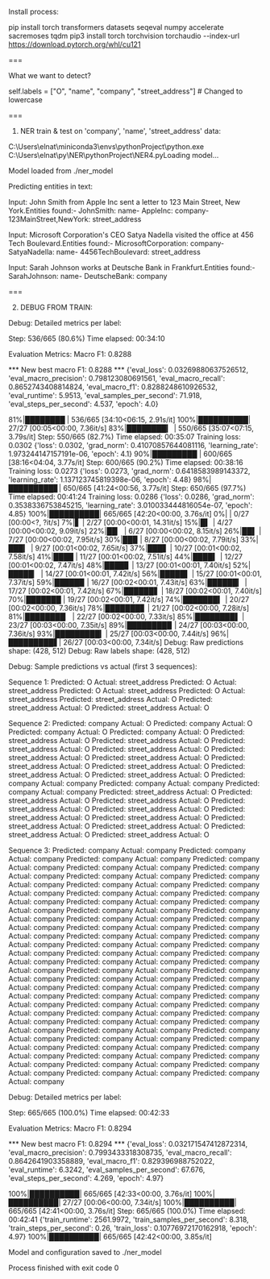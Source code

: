 Install process:

pip install torch transformers datasets seqeval numpy accelerate sacremoses tqdm
pip3 install torch torchvision torchaudio --index-url https://download.pytorch.org/whl/cu121

===

What we want to detect?

self.labels = ["O", "name", "company", "street_address"]  # Changed to lowercase

===

1. NER train & test on 'company', 'name', 'street_address' data:

C:\Users\elnat\miniconda3\envs\pythonProject\python.exe C:\Users\elnat\py\NER\pythonProject\NER4.pyLoading model...

Model loaded from ./ner_model

Predicting entities in text:

Input: John Smith from Apple Inc sent a letter to 123 Main Street, New York.Entities found:- JohnSmith: name- AppleInc: company- 123MainStreet,NewYork: street_address

Input: Microsoft Corporation's CEO Satya Nadella visited the office at 456 Tech Boulevard.Entities found:- MicrosoftCorporation: company- SatyaNadella: name- 4456TechBoulevard: street_address

Input: Sarah Johnson works at Deutsche Bank in Frankfurt.Entities found:- SarahJohnson: name- DeutscheBank: company

===

2. DEBUG FROM TRAIN:

Debug: Detailed metrics per label:

Step: 536/665 (80.6%)
Time elapsed: 00:34:10

Evaluation Metrics:
Macro F1: 0.8288

*** New best macro F1: 0.8288 ***
{'eval_loss': 0.03269880637526512, 'eval_macro_precision': 0.798123080691561, 'eval_macro_recall': 0.8652743408814824, 'eval_macro_f1': 0.8288248610926532, 'eval_runtime': 5.9513, 'eval_samples_per_second': 71.918, 'eval_steps_per_second': 4.537, 'epoch': 4.0}
                                                 
 81%|████████  | 536/665 [34:10<06:15,  2.91s/it]
100%|██████████| 27/27 [00:05<00:00,  7.36it/s]
 83%|████████▎ | 550/665 [35:07<07:15,  3.79s/it]
Step: 550/665 (82.7%)
Time elapsed: 00:35:07
Training loss: 0.0302
{'loss': 0.0302, 'grad_norm': 0.41070857644081116, 'learning_rate': 1.973244147157191e-06, 'epoch': 4.1}
 90%|█████████ | 600/665 [38:16<04:04,  3.77s/it]
Step: 600/665 (90.2%)
Time elapsed: 00:38:16
Training loss: 0.0273
{'loss': 0.0273, 'grad_norm': 0.6418583989143372, 'learning_rate': 1.137123745819398e-06, 'epoch': 4.48}
 98%|█████████▊| 650/665 [41:24<00:56,  3.77s/it]
Step: 650/665 (97.7%)
Time elapsed: 00:41:24
Training loss: 0.0286
{'loss': 0.0286, 'grad_norm': 0.3538336753845215, 'learning_rate': 3.010033444816054e-07, 'epoch': 4.85}
100%|██████████| 665/665 [42:20<00:00,  3.76s/it]
  0%|          | 0/27 [00:00<?, ?it/s]
  7%|▋         | 2/27 [00:00<00:01, 14.31it/s]
 15%|█▍        | 4/27 [00:00<00:02,  9.09it/s]
 22%|██▏       | 6/27 [00:00<00:02,  8.15it/s]
 26%|██▌       | 7/27 [00:00<00:02,  7.95it/s]
 30%|██▉       | 8/27 [00:00<00:02,  7.79it/s]
 33%|███▎      | 9/27 [00:01<00:02,  7.65it/s]
 37%|███▋      | 10/27 [00:01<00:02,  7.58it/s]
 41%|████      | 11/27 [00:01<00:02,  7.51it/s]
 44%|████▍     | 12/27 [00:01<00:02,  7.47it/s]
 48%|████▊     | 13/27 [00:01<00:01,  7.40it/s]
 52%|█████▏    | 14/27 [00:01<00:01,  7.42it/s]
 56%|█████▌    | 15/27 [00:01<00:01,  7.37it/s]
 59%|█████▉    | 16/27 [00:02<00:01,  7.43it/s]
 63%|██████▎   | 17/27 [00:02<00:01,  7.42it/s]
 67%|██████▋   | 18/27 [00:02<00:01,  7.40it/s]
 70%|███████   | 19/27 [00:02<00:01,  7.42it/s]
 74%|███████▍  | 20/27 [00:02<00:00,  7.36it/s]
 78%|███████▊  | 21/27 [00:02<00:00,  7.28it/s]
 81%|████████▏ | 22/27 [00:02<00:00,  7.33it/s]
 85%|████████▌ | 23/27 [00:03<00:00,  7.35it/s]
 89%|████████▉ | 24/27 [00:03<00:00,  7.36it/s]
 93%|█████████▎| 25/27 [00:03<00:00,  7.44it/s]
 96%|█████████▋| 26/27 [00:03<00:00,  7.34it/s]
Debug: Raw predictions shape: (428, 512)
Debug: Raw labels shape: (428, 512)

Debug: Sample predictions vs actual (first 3 sequences):

Sequence 1:
Predicted: O               Actual: street_address
Predicted: O               Actual: street_address
Predicted: O               Actual: street_address
Predicted: O               Actual: street_address
Predicted: street_address  Actual: O
Predicted: street_address  Actual: O
Predicted: street_address  Actual: O

Sequence 2:
Predicted: company         Actual: O
Predicted: company         Actual: O
Predicted: company         Actual: O
Predicted: company         Actual: O
Predicted: street_address  Actual: O
Predicted: street_address  Actual: O
Predicted: street_address  Actual: O
Predicted: street_address  Actual: O
Predicted: street_address  Actual: O
Predicted: street_address  Actual: O
Predicted: street_address  Actual: O
Predicted: street_address  Actual: O
Predicted: street_address  Actual: O
Predicted: street_address  Actual: O
Predicted: company         Actual: company
Predicted: company         Actual: company
Predicted: company         Actual: company
Predicted: street_address  Actual: O
Predicted: street_address  Actual: O
Predicted: street_address  Actual: O
Predicted: street_address  Actual: O
Predicted: street_address  Actual: O
Predicted: street_address  Actual: O
Predicted: street_address  Actual: O
Predicted: street_address  Actual: O
Predicted: street_address  Actual: O
Predicted: street_address  Actual: O
Predicted: street_address  Actual: O

Sequence 3:
Predicted: company         Actual: company
Predicted: company         Actual: company
Predicted: company         Actual: company
Predicted: company         Actual: company
Predicted: company         Actual: company
Predicted: company         Actual: company
Predicted: company         Actual: company
Predicted: company         Actual: company
Predicted: company         Actual: company
Predicted: company         Actual: company
Predicted: company         Actual: company
Predicted: company         Actual: company
Predicted: company         Actual: company
Predicted: company         Actual: company
Predicted: company         Actual: company
Predicted: company         Actual: company
Predicted: company         Actual: company
Predicted: company         Actual: company
Predicted: company         Actual: company
Predicted: company         Actual: company
Predicted: company         Actual: company
Predicted: company         Actual: company
Predicted: company         Actual: company
Predicted: company         Actual: company
Predicted: company         Actual: company
Predicted: company         Actual: company
Predicted: company         Actual: company
Predicted: company         Actual: company
Predicted: company         Actual: company
Predicted: company         Actual: company
Predicted: company         Actual: company
Predicted: company         Actual: company
Predicted: company         Actual: company
Predicted: company         Actual: company
Predicted: company         Actual: company
Predicted: company         Actual: company
Predicted: company         Actual: company
Predicted: company         Actual: company
Predicted: company         Actual: company
Predicted: company         Actual: company
Predicted: company         Actual: company
Predicted: company         Actual: company
Predicted: company         Actual: company
Predicted: company         Actual: company
Predicted: company         Actual: company
Predicted: company         Actual: company
Predicted: company         Actual: company
Predicted: company         Actual: company
Predicted: company         Actual: company
Predicted: company         Actual: company
Predicted: company         Actual: company
Predicted: company         Actual: company
Predicted: company         Actual: company
Predicted: company         Actual: company

Debug: Detailed metrics per label:

Step: 665/665 (100.0%)
Time elapsed: 00:42:33

Evaluation Metrics:
Macro F1: 0.8294

*** New best macro F1: 0.8294 ***
{'eval_loss': 0.032171547412872314, 'eval_macro_precision': 0.7993433318308735, 'eval_macro_recall': 0.8642641903358889, 'eval_macro_f1': 0.829396988752022, 'eval_runtime': 6.3242, 'eval_samples_per_second': 67.676, 'eval_steps_per_second': 4.269, 'epoch': 4.97}
                                                 
100%|██████████| 665/665 [42:33<00:00,  3.76s/it]
100%|██████████| 27/27 [00:06<00:00,  7.34it/s]
100%|██████████| 665/665 [42:41<00:00,  3.76s/it]
Step: 665/665 (100.0%)
Time elapsed: 00:42:41
{'train_runtime': 2561.9972, 'train_samples_per_second': 8.318, 'train_steps_per_second': 0.26, 'train_loss': 0.10776972170162918, 'epoch': 4.97}
100%|██████████| 665/665 [42:42<00:00,  3.85s/it]

Model and configuration saved to ./ner_model

Process finished with exit code 0
